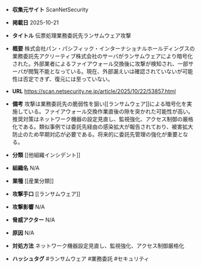 - **収集元サイト**
ScanNetSecurity

- **掲載日**
2025-10-21

- **タイトル**
伝票処理業務委託先ランサムウェア攻撃

- **概要**
株式会社パン・パシフィック・インターナショナルホールディングスの業務委託先アクリーティブ株式会社のサーバがランサムウェアにより暗号化された。外部業者によるファイアウォール交換後に攻撃が検知され、一部サーバが閲覧不能となっている。現在、外部漏えいは確認されていないが可能性は否定できず、復元には至っていない。

- **URL**
https://scan.netsecurity.ne.jp/article/2025/10/22/53857.html

- **備考**
攻撃は業務委託先の脆弱性を狙い[[ランサムウェア]]による暗号化を実施している。ファイアウォール交換作業直後の隙を突かれた可能性が高い。推奨対策はネットワーク機器の設定見直し、監視強化、アクセス制御の厳格化である。類似事例では委託先経由の感染拡大が報告されており、被害拡大防止のため早期対応が必要である。将来的に委託先管理の強化が重要となる。

- **分類**
[[他組織インシデント]]

- **組織名**
N/A

- **業種**
[[産業分類]]

- **攻撃手口**
[[ランサムウェア]]

- **攻撃影響**
N/A

- **脅威アクター**
N/A

- **原因**
N/A

- **対処方法**
ネットワーク機器設定見直し、監視強化、アクセス制御厳格化

- **ハッシュタグ**
#ランサムウェア #業務委託 #セキュリティ
